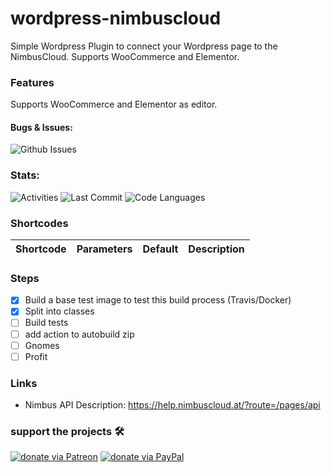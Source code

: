 # wordpress-nimbuscloud
Simple Wordpress Plugin to connect your Wordpress page to the NimbusCloud. Supports WooCommerce and Elementor.

### Features
Supports WooCommerce and Elementor as editor.

#### Bugs & Issues:
![Github Issues](https://img.shields.io/github/issues/andreaskasper/wordpress-nimbuscloud.svg)

### Stats:
![Activities](https://img.shields.io/github/commit-activity/m/andreaskasper/wordpress-nimbuscloud.svg)
![Last Commit](https://img.shields.io/github/last-commit/andreaskasper/wordpress-nimbuscloud.svg)
![Code Languages](https://img.shields.io/github/languages/top/andreaskasper/wordpress-nimbuscloud.svg)

### Shortcodes
| Shortcode             | Parameters | Default | Description                                                        |
|:---------------------:|:----------:|:-------:|:------------------------------------------------------------------ |

### Steps
- [x] Build a base test image to test this build process (Travis/Docker)
- [x] Split into classes
- [ ] Build tests
- [ ] add action to autobuild zip
- [ ] Gnomes
- [ ] Profit

### Links
- Nimbus API Description: https://help.nimbuscloud.at/?route=/pages/api

### support the projects :hammer_and_wrench:
[![donate via Patreon](https://img.shields.io/badge/Donate-Patreon-green.svg)](https://www.patreon.com/AndreasKasper)
[![donate via PayPal](https://img.shields.io/badge/Donate-PayPal-green.svg)](https://www.paypal.me/AndreasKasper)
